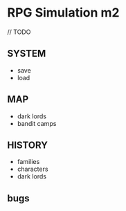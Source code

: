 # RPG Simulation m2

// TODO

## SYSTEM
- save
- load

## MAP
- dark lords
- bandit camps

## HISTORY
- families
- characters
- dark lords

## bugs

